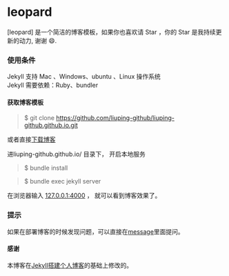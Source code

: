 # leopard

[leopard] 是一个简洁的博客模板，如果你也喜欢请 Star ，你的 Star 是我持续更新的动力, 谢谢 😄.



### 使用条件

Jekyll 支持 Mac 、Windows、ubuntu 、Linux 操作系统                     
Jekyll 需要依赖：Ruby、bundler

#### 获取博客模板

> $ git clone https://github.com/liuping-github/liuping-github.github.io.git 

或者直接[下载博客](https://github.com/liuping-github/liuping-github.github.io.git)   

进liuping-github.github.io/ 目录下， 开启本地服务

>$ bundle install 

> $ bundle exec jekyll server

在浏览器输入 [127.0.0.1:4000](127.0.0.1:4000) ， 就可以看到博客效果了。  

### 提示
如果在部署博客的时候发现问题，可以直接在[message](https://robotkang.cc/liuyan/)里面提问。        


#### 感谢   
本博客在[Jekyll搭建个人博客](https://robotkang.cc/liuyan/)的基础上修改的。  
